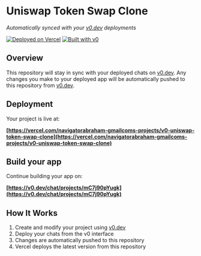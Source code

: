 # Uniswap Token Swap Clone

*Automatically synced with your [v0.dev](https://v0.dev) deployments*

[![Deployed on Vercel](https://img.shields.io/badge/Deployed%20on-Vercel-black?style=for-the-badge&logo=vercel)](https://vercel.com/navigatorabraham-gmailcoms-projects/v0-uniswap-token-swap-clone)
[![Built with v0](https://img.shields.io/badge/Built%20with-v0.dev-black?style=for-the-badge)](https://v0.dev/chat/projects/mC7j90pYugk)

## Overview

This repository will stay in sync with your deployed chats on [v0.dev](https://v0.dev).
Any changes you make to your deployed app will be automatically pushed to this repository from [v0.dev](https://v0.dev).

## Deployment

Your project is live at:

**[https://vercel.com/navigatorabraham-gmailcoms-projects/v0-uniswap-token-swap-clone](https://vercel.com/navigatorabraham-gmailcoms-projects/v0-uniswap-token-swap-clone)**

## Build your app

Continue building your app on:

**[https://v0.dev/chat/projects/mC7j90pYugk](https://v0.dev/chat/projects/mC7j90pYugk)**

## How It Works

1. Create and modify your project using [v0.dev](https://v0.dev)
2. Deploy your chats from the v0 interface
3. Changes are automatically pushed to this repository
4. Vercel deploys the latest version from this repository